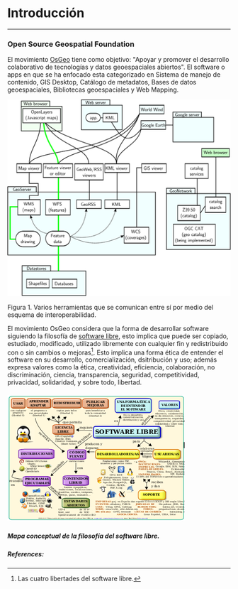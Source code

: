 # Introducción

---

### Open Source Geospatial Foundation

El movimiento [OsGeo](https://www.osgeo.org/projects/) tiene como objetivo: "Apoyar y promover el desarrollo colaborativo de tecnologías y datos geoespaciales abiertos". El software o apps  en que se ha enfocado esta categorizado en Sistema de manejo de contenido, GIS Desktop, Catálogo de metadatos, Bases de datos geoespaciales, Bibliotecas geoespaciales y Web Mapping.

![](/assets/GeoServer_GeoNetwork_with_web_app.svg)

Figura 1. Varios herramientas que se comunican entre sí por medio del esquema de interoperabilidad.

El movimiento OsGeo considera que la forma de desarrollar software siguiendo la filosofía de [software libre](https://www.osgeo.org/about/what-is-open-source/), esto implica que puede ser copiado, estudiado, modificado, utilizado libremente con cualquier fin y redistribuido con o sin cambios o mejoras[[^1]](https://es.wikipedia.org/wiki/Software_libre). Esto implica una forma ética de entender el software en su desarrollo, comercialización, dsitribución y uso; además expresa valores como la ética, creatividad, eficiencia, colaboración, no discriminación, ciencia, transparencia, seguridad, competitividad, privacidad, solidaridad, y sobre todo, libertad.

##### ![](/assets/Mapa_conceptual_del_software_libre.png)

##### Mapa conceptual de la filosofía del software libre.

##### 

##### References:

[^1]: Las cuatro libertades del software libre.

